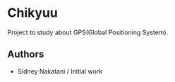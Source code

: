 # Chikyuu
Project to study about GPS(Global Positioning System).


## Authors

- Sidney Nakatani / Initial work

